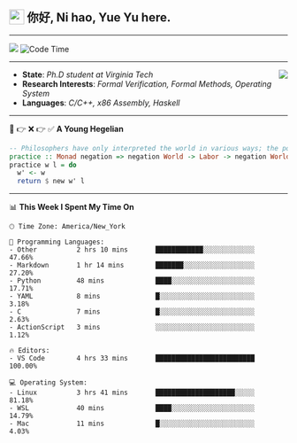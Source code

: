 <h2> <img style="vertical-align: text-bottom;" src=https://slackmojis.com/emojis/13253-yay-frog/download/ width=27> 你好, Ni hao, Yue Yu here. </h2>

---

![](https://shields.io/badge/dynamic/json?color=blue&amp;label=Visitors&amp;query=value&amp;url=https://api.countapi.xyz/hit/fishjump.fishjump) ![Code Time](https://img.shields.io/badge/Code%20Time-423%20hrs%2054%20mins-blue)

---

<img align='right' src=https://slackmojis.com/emojis/5264-coding/download> </td>

- **State**: *Ph.D student at Virginia Tech*
- **Research Interests**: *Formal Verification, Formal Methods, Operating System*
- **Languages**: *C/C++, x86 Assembly, Haskell*

---

🚫 👉 ❌ 👉 ✅ **A Young Hegelian**

``` haskell
-- Philosophers have only interpreted the world in various ways; the point is to change it.
practice :: Monad negation => negation World -> Labor -> negation World
practice w l = do
  w' <- w
  return $ new w' l
```

---


📊 **This Week I Spent My Time On** 

```text
🕑︎ Time Zone: America/New_York

💬 Programming Languages:
- Other          2 hrs 10 mins       ████████████░░░░░░░░░░░░░     47.66%
- Markdown       1 hr 14 mins        ███████░░░░░░░░░░░░░░░░░░     27.20%
- Python         48 mins             ████░░░░░░░░░░░░░░░░░░░░░     17.71%
- YAML           8 mins              █░░░░░░░░░░░░░░░░░░░░░░░░     3.18%
- C              7 mins              █░░░░░░░░░░░░░░░░░░░░░░░░     2.63%
- ActionScript   3 mins              ░░░░░░░░░░░░░░░░░░░░░░░░░     1.12%

🔥 Editors:
- VS Code        4 hrs 33 mins       █████████████████████████     100.00%

💻 Operating System:
- Linux          3 hrs 41 mins       ████████████████████░░░░░     81.18%
- WSL            40 mins             ████░░░░░░░░░░░░░░░░░░░░░     14.79%
- Mac            11 mins             █░░░░░░░░░░░░░░░░░░░░░░░░     4.03%
```


